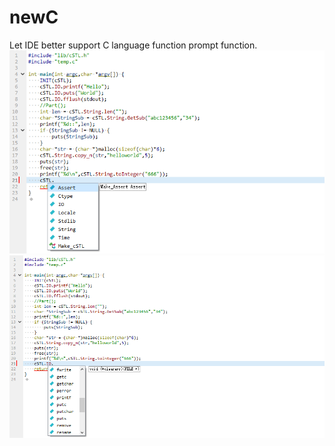 # newC

Let IDE better support C language function prompt function.
![](image/pic1.png)
![](image/pic2.png)
